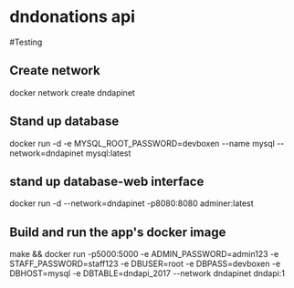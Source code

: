 # dndonations api

#Testing
## Create network
docker network create dndapinet
## Stand up database
docker run -d -e MYSQL_ROOT_PASSWORD=devboxen --name mysql --network=dndapinet mysql:latest
## stand up database-web interface
docker run -d --network=dndapinet -p8080:8080 adminer:latest
## Build and run the app's docker image
make && docker run -p5000:5000 -e ADMIN_PASSWORD=admin123 -e STAFF_PASSWORD=staff123 -e DBUSER=root -e DBPASS=devboxen -e DBHOST=mysql -e DBTABLE=dndapi_2017 --network dndapinet dndapi:1

